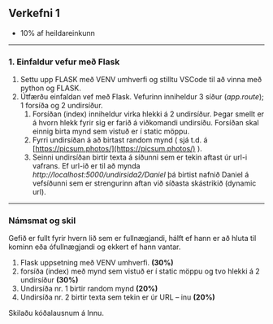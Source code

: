 ## Verkefni 1 
- 10% af heildareinkunn

---

### 1. Einfaldur vefur með Flask 
1. Settu upp FLASK með VENV umhverfi og stilltu VSCode til að vinna með python og FLASK. 
1. Útfærðu einfaldan vef með Flask. Vefurinn inniheldur 3 síður (_app.route_);  1 forsíða og 2 undirsíður.
   1. Forsíðan (index) inniheldur virka hlekki á 2 undirsíður. Þegar smellt er á hvorn hlekk fyrir sig er farið á viðkomandi undirsíðu. Forsíðan skal einnig birta mynd sem vistuð er í static möppu.
   2. Fyrri undirsíðan á að birtast random mynd ( sjá t.d. á [https://picsum.photos/](https://picsum.photos/) ).
   3. Seinni undirsíðan birtir texta á síðunni sem er tekin aftast úr url-i vafrans. Ef url-ið er til að mynda _http://localhost:5000/undirsida2/Daniel_ þá birtist nafnið Daniel á vefsíðunni sem er strengurinn aftan við síðasta skástrikið (dynamic url).

---

### Námsmat og skil
Gefið er fullt fyrir hvern lið sem er fullnægjandi, hálft ef hann er að hluta til kominn eða ófullnægjandi og ekkert ef hann vantar.

1. Flask uppsetning með VENV umhverfi. **(30%)** 
1. forsíða (index) með mynd sem vistuð er í static möppu og tvo hlekki á 2 undirsíður **(30%)**
1. Undirsíða nr. 1 birtir random mynd **(20%)**
1. Undirsíða nr. 2 birtir texta sem tekin er úr URL – inu **(20%)**

Skilaðu kóðalausnum á Innu.

